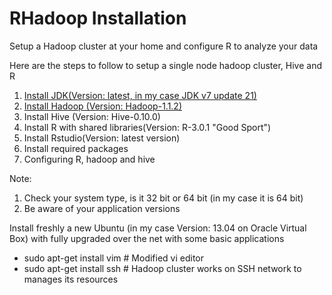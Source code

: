 RHadoop Installation
=====================

Setup a Hadoop cluster at your home and configure R to analyze your data

Here are the steps to follow to setup a single node hadoop cluster, Hive and R

1.	[Install JDK(Version: latest, in my case JDK v7 update 21)](Install/Javainstall.md)
2.	[Install Hadoop (Version: Hadoop-1.1.2)](Install/Hadoopinstall.md)
3.	Install Hive (Version: Hive-0.10.0)
4.	Install R with shared libraries(Version: R-3.0.1 "Good Sport")
5.	Install Rstudio(Version: latest version)
6.	Install required packages
7.	Configuring R, hadoop and hive

Note:

1. Check your system type, is it 32 bit or 64 bit (in my case it is 64 bit)
2. Be aware of your application versions

Install freshly a new Ubuntu (in my case Version: 13.04 on Oracle Virtual Box) with fully upgraded over the net with some basic applications 
  * sudo apt-get install vim # Modified vi editor
  * sudo apt-get install ssh # Hadoop cluster works on SSH network to manages its resources

